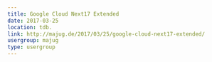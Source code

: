 ```yaml
---
title: Google Cloud Next17 Extended
date: 2017-03-25
location: tdb.
link: http://majug.de/2017/03/25/google-cloud-next17-extended/
usergroup: majug
type: usergroup
---
```

